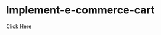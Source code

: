 # Implement-e-commerce-cart

<a href="https://codepen.io/bonymanjarawala/pen/jOGPErO"> Click Here </a>
